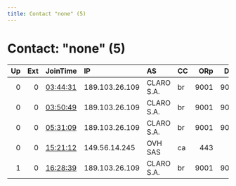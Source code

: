 ```yaml
---
title: Contact "none" (5)
---
```


# Contact: "none" (5)

|   Up |   Ext | JoinTime                                                                                            | IP             | AS         | CC   |   ORp |   Dirp | OS    | Version   | Nickname   |   eFamMembers |
|-----:|------:|:----------------------------------------------------------------------------------------------------|:---------------|:-----------|:-----|------:|-------:|:------|:----------|:-----------|--------------:|
|    0 |     0 | [03:44:31](https://metrics.torproject.org/rs.html#details/5A70C1B18FA6E21DEF689499A37E80D0FC1393B1) | 189.103.26.109 | CLARO S.A. | br   |  9001 |   9030 | Linux | 0.3.2.10  | bcm2837    |             1 |
|    0 |     0 | [03:50:49](https://metrics.torproject.org/rs.html#details/DB8C4DE48C5F20BB5B787EBABD98F5D0DF3FBCB5) | 189.103.26.109 | CLARO S.A. | br   |  9001 |   9030 | Linux | 0.3.2.10  | bcm2837    |             1 |
|    0 |     0 | [05:31:09](https://metrics.torproject.org/rs.html#details/B2A6F5D7ADBA43768F8E69DCC9B38916827BCFBB) | 189.103.26.109 | CLARO S.A. | br   |  9001 |   9030 | Linux | 0.3.2.10  | bcm2837    |             1 |
|    0 |     0 | [15:21:12](https://metrics.torproject.org/rs.html#details/79E20DF61182A98C77473F49F0C2BD0644983437) | 149.56.14.245  | OVH SAS    | ca   |   443 |      0 | Linux | 0.3.5.8   | ByteMe     |             1 |
|    1 |     0 | [16:28:39](https://metrics.torproject.org/rs.html#details/C47F7C3D91627886FF4B7E30EE538790A27E8BCF) | 189.103.26.109 | CLARO S.A. | br   |  9001 |   9030 | Linux | 0.3.2.10  | bcm2837    |             1 |

